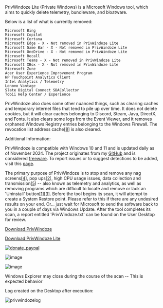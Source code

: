 PrivWindoze Lite (Private Windows) is a Microsoft Windows tool, which aims to quickly delete telemetry, bundleware, and bloatware.

Below is a list of what is currently removed:

    Microsoft Bing
    Microsoft Copilot
    Microsoft Cortana
    Microsoft Edge - X - Not removed in PrivWindoze Lite
    Microsoft Game Bar - X - Not removed in PrivWindoze Lite
    Microsoft OneDrive - X - Not removed in PrivWindoze Lite
    Microsoft Recall
    Microsoft Teams - X - Not removed in PrivWindoze Lite
    Microsoft XBox - X - Not removed in PrivWindoze Lite
    Microsoft Zune
    Acer User Experience Improvement Program
    HP Touchpoint Analytics Client
    Intel Analytics / Telemetry
    Lenovo Vantage
    Slate Digital Connect SDACollector
    Tobii Help Center / Experience

PrivWindoze also does some other nuanced things, such as clearing caches and temporary internet files that tend to pile up over time. It does not delete cookies, but it will clear caches belonging to Discord, Steam, Java, DirectX, and Fonts. It also clears some logs from the Event Viewer, and it removes orphaned Windows Registry entries belonging to the Windows Firewall. The revocation list address cache[[8](https://www.gradenegger.eu/en/view-and-clear-the-address-cache-for-blacklists-crl-url-cache/)] is also cleared.

Additional Information:

PrivWindoze is compatible with Windows 10 and 11 and is updated daily as of November 2024. The project originates from my [GitHub](https://github.com/thisisu) and is considered [freeware](https://en.wikipedia.org/wiki/Freeware). To report issues or to suggest detections to be added, visit this [page](https://github.com/thisisu/PrivWindoze/issues).

The primary purpose of PrivWindoze is to stop and remove any nag screens[[4](https://www.elevenforum.com/t/enable-or-disable-lets-finish-setting-up-your-device-in-windows-11.5205/)], pop ups[[2](https://www.theverge.com/2023/8/30/23851902/microsoft-bing-popups-windows-11-malware)], high CPU usage issues, data collection and transmission[[5](https://www.pcmag.com/news/hp-accused-of-quietly-installing-spyware-on-windows-pcs)] -- also known as telemetry and analytics, as well as removing programs which are difficult to locate and remove or lack an 'Uninstall' button[[1](https://www.wintips.org/fix-cannot-uninstall-microsoft-edge-uninstall-is-greyed-out/)][[3](https://www.reddit.com/r/Hewlett_Packard/comments/lpxcwv/uninstall_hp_touchpoint_analytics_client/)]. Before the tool begins its scan, it will attempt to create a System Restore point. Please refer to this if there are any undesired results on your end. Or... just wait for Microsoft to send the software back to you in a couple of days via Windows Update. After the tool completes its scan, a report entitled 'PrivWindoze.txt' can be found on the User Desktop for review.

[Download PrivWindoze](https://furtivex.net/PrivWindoze.exe)

[Download PrivWindoze Lite](https://furtivex.net/PrivWindozeLite.exe)

[![donate_paypal](https://github.com/user-attachments/assets/aadd1f47-fe6a-4f61-97d4-5f30ff29fc33)](https://www.paypal.com/donate/?hosted_button_id=E68FUAQG2758N)

![image](https://github.com/user-attachments/assets/584dc9df-2f22-4865-954f-1023efc2ab90)

![image](https://github.com/user-attachments/assets/2b99a9c8-8248-480b-a131-a5101eb18683)

Windows Explorer may close during the course of the scan -- This is expected behavior

Log created on the Desktop after execution:

![privwindozelog](https://github.com/user-attachments/assets/f1a9fc24-c3af-44c4-bf3d-fd4d72c108e1)
